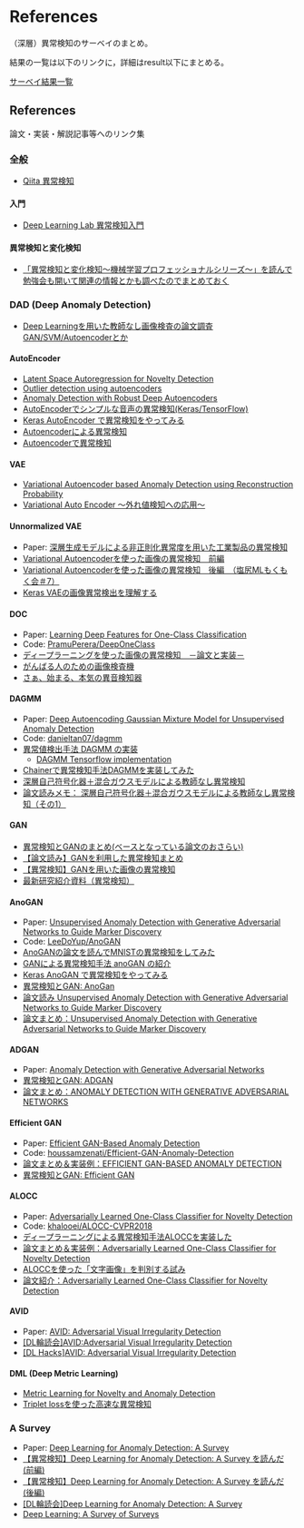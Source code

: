# References



（深層）異常検知のサーベイのまとめ。

結果の一覧は以下のリンクに，詳細はresult以下にまとめる。


[サーベイ結果一覧](https://drive.google.com/open?id=1Qwbw53eV4ydwMfsRgFPoFpYpS3mvxCm5OJpxIMy2z78)



## References

論文・実装・解説記事等へのリンク集


### 全般

* [Qiita 異常検知](https://qiita.com/tags/%E7%95%B0%E5%B8%B8%E6%A4%9C%E7%9F%A5/items)


#### 入門

* [Deep Learning Lab 異常検知入門](https://www.slideshare.net/shoheihido/deep-learning-lab-88299985)


#### 異常検知と変化検知

* [「異常検知と変化検知～機械学習プロフェッショナルシリーズ～」を読んで勉強会も開いて関連の情報とかも調べたのでまとめておく](https://www.st-hakky-blog.com/entry/2017/12/08/013205)



### DAD (Deep Anomaly Detection)

* [Deep Learningを用いた教師なし画像検査の論文調査 GAN/SVM/Autoencoderとか](https://www.slideshare.net/rist_inc/deep-learning-gansvmautoencoder-pdf)


#### AutoEncoder

* [Latent Space Autoregression for Novelty Detection](https://arxiv.org/abs/1807.01653)
* [Outlier detection using autoencoders](https://cds.cern.ch/record/2209085/files/Outlier%20detection%20using%20autoencoders.%20Olga%20Lyudchick%20(NMS).pdf)
* [Anomaly Detection with Robust Deep Autoencoders](https://www.eecs.yorku.ca/course_archive/2017-18/F/6412/reading/kdd17p665.pdf)
* [AutoEncoderでシンプルな音声の異常検知(Keras/TensorFlow)](https://qiita.com/shinkoizumi0033/items/f787845282d3d5d06d9a)
* [Keras AutoEncoder で異常検知をやってみる](http://cedro3.com/ai/keras-autoencoder-anomaly/)
* [Autoencoderによる異常検知](http://www.renom.jp/ja/notebooks/tutorial/clustering/anomaly-detection-using-autoencoder/notebook.html)
* [Autoencoderで異常検知](https://momentum.hatenablog.jp/entry/2018/11/16/001742)



#### VAE

* [Variational Autoencoder based Anomaly Detection using Reconstruction Probability](https://pdfs.semanticscholar.org/0611/46b1d7938d7a8dae70e3531a00fceb3c78e8.pdf?_ga=2.261807503.309185382.1559326519-165992685.1549479546)
* [Variational Auto Encoder 〜外れ値検知への応用〜](https://orizuru.io/blog/machine-learning/variational-auto-encoder/)


#### Unnormalized VAE

* Paper: [深層生成モデルによる非正則化異常度を用いた工業製品の異常検知](https://confit.atlas.jp/guide/event-img/jsai2018/2A1-03/public/pdf?type=in)
* [Variational Autoencoderを使った画像の異常検知　前編](https://qiita.com/shinmura0/items/811d01384e20bfd1e035)
* [Variational Autoencoderを使った画像の異常検知　後編　（塩尻MLもくもく会＃7）](https://qiita.com/shinmura0/items/6572d782ad21b15b004e)
* [Keras VAEの画像異常検出を理解する](http://cedro3.com/ai/keras-vae-anomaly/)


#### DOC

* Paper: [Learning Deep Features for One-Class Classification](https://arxiv.org/abs/1801.05365)
* Code: [PramuPerera/DeepOneClass](https://github.com/PramuPerera/DeepOneClass)
* [ディープラーニングを使った画像の異常検知　－論文と実装－](https://qiita.com/shinmura0/items/cfb51f66b2d172f2403b)
* [がんばる人のための画像検査機](https://qiita.com/shinmura0/items/7f4298b75d6b788bba80)
* [さぁ、始まる、本気の異音検知器](https://qiita.com/shinmura0/items/58cbda22d6bbf1842edd)


#### DAGMM

* Paper: [Deep Autoencoding Gaussian Mixture Model for Unsupervised Anomaly Detection](https://openreview.net/forum?id=BJJLHbb0-)
* Code: [danieltan07/dagmm](https://github.com/danieltan07/dagmm)
* [異常値検出手法 DAGMM の実装](https://qiita.com/ToshihiroNakae/items/5863fd70ed9afc5fd6cd)
    * [DAGMM Tensorflow implementation](https://github.com/tnakae/DAGMM)
* [Chainerで異常検知手法DAGMMを実装してみた](https://qiita.com/KaijiS/items/94f880ce066dab053c8f)
* [深層自己符号化器＋混合ガウスモデルによる教師なし異常検知](https://www.slideshare.net/ChihiroKusunoki/ss-98822807)
* [論文読みメモ： 深層自己符号化器＋混合ガウスモデルによる教師なし異常検知（その1）](http://cookie-box.hatenablog.com/entry/2018/05/18/004544)


#### GAN

* [異常検知とGANのまとめ(ベースとなっている論文のおさらい)](https://note.mu/koichirot11/n/n24151f3c7af8)
* [【論文読み】GANを利用した異常検知まとめ](http://habakan6.hatenablog.com/entry/2018/04/29/013200)
* [【異常検知】GANを用いた画像の異常検知](http://ni4muraano.hatenablog.com/entry/2018/08/14/174901)
* [最新研究紹介資料（異常検知）](https://www.slideshare.net/ShunsukeNAKATSUKA1/ss-106663876)


#### AnoGAN

* Paper: [Unsupervised Anomaly Detection with Generative Adversarial Networks to Guide Marker Discovery](https://arxiv.org/abs/1703.05921)
* Code: [LeeDoYup/AnoGAN](https://github.com/LeeDoYup/AnoGAN)
* [AnoGANの論文を読んでMNISTの異常検知をしてみた](https://qiita.com/NakaokaRei/items/231ec4efe42dfe79d1ff)
* [GANによる異常検知手法 anoGAN の紹介](https://www.renom.jp/ja/notebooks/tutorial/generative-model/anoGAN/notebook.html)
* [Keras AnoGAN で異常検知をやってみる](http://cedro3.com/ai/keras-anogan-anomaly/)
* [異常検知とGAN: AnoGan](https://www.slideshare.net/Koichirotamura2/gan-anogan)
* [論文読み Unsupervised Anomaly Detection with Generative Adversarial Networks to Guide Marker Discovery](https://aotamasaki.hatenablog.com/entry/2018/04/14/212948)
* [論文まとめ：Unsupervised Anomaly Detection with Generative Adversarial Networks to Guide Marker Discovery](https://qiita.com/masataka46/items/09e4e13be097a68174cd)


#### ADGAN

* Paper: [Anomaly Detection with Generative Adversarial Networks](https://openreview.net/forum?id=S1EfylZ0Z)
* [異常検知とGAN: ADGAN](https://www.slideshare.net/Koichirotamura2/gan-adgan)
* [論文まとめ：ANOMALY DETECTION WITH GENERATIVE ADVERSARIAL NETWORKS](https://qiita.com/masataka46/items/4f7f770250fecc911bbc)


#### Efficient GAN

* Paper: [Efficient GAN-Based Anomaly Detection](https://arxiv.org/abs/1802.06222)
* Code: [houssamzenati/Efficient-GAN-Anomaly-Detection](https://github.com/houssamzenati/Efficient-GAN-Anomaly-Detection)
* [論文まとめ＆実装例：EFFICIENT GAN-BASED ANOMALY DETECTION](https://qiita.com/masataka46/items/49dba2790fa59c29126b)
* [異常検知とGAN: Efficient GAN](https://www.slideshare.net/Koichirotamura2/gan-efficient-gan)


#### ALOCC

* Paper: [Adversarially Learned One-Class Classifier for Novelty Detection](https://arxiv.org/abs/1802.09088)
* Code: [khalooei/ALOCC-CVPR2018](https://github.com/khalooei/ALOCC-CVPR2018)
* [ディープラーニングによる異常検知手法ALOCCを実装した](https://qiita.com/kzkadc/items/334c3d85c2acab38f105)
* [論文まとめ＆実装例：Adversarially Learned One-Class Classifier for Novelty Detection](https://qiita.com/masataka46/items/b167a89c11061eee607d)
* [ALOCCを使った「文字画像」を判別する試み](https://devblog.thebase.in/entry/2018/11/07/111126)
* [論文紹介：Adversarially Learned One-Class Classifier for Novelty Detection](https://www.slideshare.net/KazukiAdachi/adversarially-learned-oneclass-classifier-for-novelty-detection)


#### AVID

* Paper: [AVID: Adversarial Visual Irregularity Detection](https://arxiv.org/abs/1805.09521)
* [[DL輪読会]AVID:Adversarial Visual Irregularity Detection](https://www.slideshare.net/DeepLearningJP2016/dlavidadversarial-visual-irregularity-detection)
* [[DL Hacks]AVID: Adversarial Visual Irregularity Detection](https://www.slideshare.net/DeepLearningJP2016/dl-hacksavid-adversarial-visual-irregularity-detection)


#### DML (Deep Metric Learning)

* [Metric Learning for Novelty and Anomaly Detection](https://arxiv.org/abs/1808.05492)
* [Triplet lossを使った高速な異常検知](https://qiita.com/koshian2/items/b4c4ffda99c07a1ac6b8)



### A Survey

* Paper: [Deep Learning for Anomaly Detection: A Survey](https://arxiv.org/abs/1901.03407)
* [【異常検知】Deep Learning for Anomaly Detection: A Survey を読んだ (前編)](https://fisproject.jp/2019/03/deep-learning-for-anomaly-detection-1/)
* [【異常検知】Deep Learning for Anomaly Detection: A Survey を読んだ (後編)](https://fisproject.jp/2019/03/deep-learning-for-anomaly-detection-2/)
* [[DL輪読会]Deep Learning for Anomaly Detection: A Survey](https://www.slideshare.net/DeepLearningJP2016/dldeep-learning-for-anomaly-detection-a-survey-131436499)
* [Deep Learning: A Survey of Surveys](https://qiita.com/bukei_student/items/5d0ec0e7cc36d211e17a)

